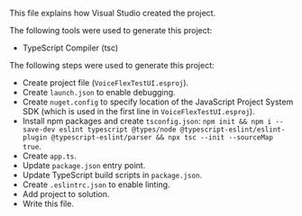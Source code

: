 This file explains how Visual Studio created the project.

The following tools were used to generate this project:
- TypeScript Compiler (tsc)

The following steps were used to generate this project:
- Create project file (`VoiceFlexTestUI.esproj`).
- Create `launch.json` to enable debugging.
- Create `nuget.config` to specify location of the JavaScript Project System SDK (which is used in the first line in `VoiceFlexTestUI.esproj`).
- Install npm packages and create `tsconfig.json`: `npm init && npm i --save-dev eslint typescript @types/node @typescript-eslint/eslint-plugin @typescript-eslint/parser && npx tsc --init --sourceMap true`.
- Create `app.ts`.
- Update `package.json` entry point.
- Update TypeScript build scripts in `package.json`.
- Create `.eslintrc.json` to enable linting.
- Add project to solution.
- Write this file.
